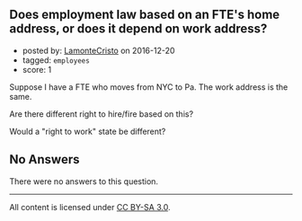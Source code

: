 ## Does employment law based on an FTE's home address, or does it depend on work address?

- posted by: [LamonteCristo](https://stackexchange.com/users/129668/lamontecristo) on 2016-12-20
- tagged: `employees`
- score: 1

Suppose I have a FTE who moves from NYC to Pa.  The work address is the same.

Are there different right to hire/fire based on this?

Would a "right to work" state be different? 

## No Answers

There were no answers to this question.


---

All content is licensed under [CC BY-SA 3.0](https://creativecommons.org/licenses/by-sa/3.0/).
